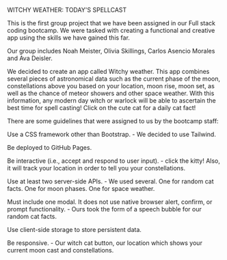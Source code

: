 WITCHY WEATHER: TODAY'S SPELLCAST

This is the first group project that we have been assigned in our Full stack coding bootcamp.
We were tasked with creating a functional and creative app using the skills we have gained this far. 

Our group includes Noah Meister, Olivia Skillings, Carlos Asencio Morales and Ava Deisler.

We decided to create an app called Witchy weather. This app combines several pieces of astronomical data such as the current phase of the moon, constellations above you based on your location, moon rise, moon set, as well as the chance of meteor showers and other space weather. With this information, any modern day witch or warlock will be able to ascertain the best time for spell casting! Click on the cute cat for a daily cat fact!

There are some guidelines that were assigned to us by the bootcamp staff:

Use a CSS framework other than Bootstrap. - We decided to use Tailwind.

Be deployed to GitHub Pages.

Be interactive (i.e., accept and respond to user input). - click the kitty!
Also, it will track your location in order to tell you your constellations.

Use at least two server-side APIs. - We used several. One for random cat facts. One for moon phases. One for space weather.

Must include one modal. It does not use native browser alert, confirm, or prompt functionality. - Ours took the form of a speech bubble for our random cat facts.

Use client-side storage to store persistent data.

Be responsive. - Our witch cat button, our location which shows your current moon cast and constellations.



